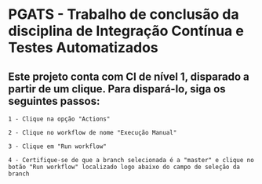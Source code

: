 # PGATS - Trabalho de conclusão da disciplina de Integração Contínua e Testes Automatizados

## Este projeto conta com CI de nível 1, disparado a partir de um clique. Para dispará-lo, siga os seguintes passos:
    1 - Clique na opção "Actions" 

    2 - Clique no workflow de nome "Execução Manual"

    3 - Clique em "Run workflow"
    
    4 - Certifique-se de que a branch selecionada é a "master" e clique no botão "Run workflow" localizado logo abaixo do campo de seleção da branch
